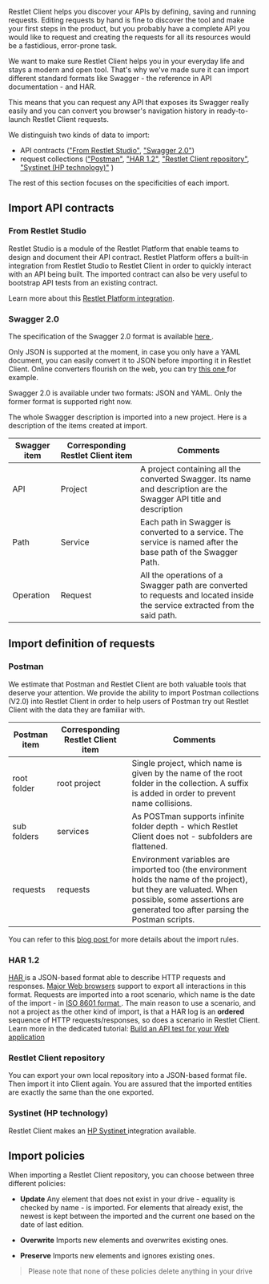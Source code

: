 Restlet Client helps you discover your APIs by defining, saving and running requests. Editing requests by hand is fine to discover the tool and make your first steps in the product, but you probably have a complete API you would like to request and creating the requests for all its resources would be a fastidious, error-prone task. 

We want to make sure Restlet Client helps you in your everyday life and stays a modern and open tool. That's why we've made sure it can import different standard formats like Swagger - the reference in API documentation - and HAR. 

This means that you can request any API that exposes its Swagger really easily and you can convert you browser's navigation history in ready-to-launch Restlet Client requests.

We distinguish two kinds of data to import:

* API contracts (["From Restlet Studio"](#from-restlet-studio), ["Swagger 2.0"](#swagger-2-0))
* request collections (["Postman"](#postman), ["HAR 1.2"](#har-1-2), ["Restlet Client repository"](#restlet-client-repository), ["Systinet (HP technology)"](#systinet-hp-technology)  )

The rest of this section focuses on the specificities of each import.

<a class="anchor" name="import-api-contracts"></a>
## Import API contracts

<a class="anchor" name="from-restlet-studio"></a>
### From Restlet Studio

Restlet Studio is a module of the Restlet Platform that enable teams to design and document their API contract. Restlet Platform offers a built-in integration from Restlet Studio to Restlet Client in order to quickly interact with an API being built. The imported contract can also be very useful to bootstrap API tests from an existing contract.

Learn more about this [Restlet Platform integration](../../../studio/user-guide/platform/tryinclient).

<a class="anchor" name="swagger-2-0"></a>
### Swagger 2.0

The specification of the Swagger 2.0 format is available <a href="https://github.com/OAI/OpenAPI-Specification/blob/master/versions/2.0.md" target="_blank">here <i class="fa fa-external-link" style="font-size: 12px" aria-hidden="true"></i></a>.

Only JSON is supported at the moment, in case you only have a YAML document, you can easily 
convert it to JSON before importing it in Restlet Client. Online converters flourish on the web, 
you can try <a href="https://www.json2yaml.com/" target="_blank">this one <i class="fa fa-external-link" style="font-size: 12px" aria-hidden="true"></i></a> for example.

Swagger 2.0 is available under two formats: JSON and YAML. Only the former format is supported right now.

The whole Swagger description is imported into a new project. Here is a description of the items created at import.


|Swagger item | Corresponding Restlet Client item | Comments
|-------------|-----------------------------------|---------
| API | Project | A project containing all the converted Swagger. Its name and description are the Swagger API title and description
| Path | Service | Each path in Swagger is converted to a service. The service is named after the base path of the Swagger Path.
| Operation | Request | All the operations of a Swagger path are converted to requests and located inside the service extracted from the said path. |

<a class="anchor" name="import-definition-of-requests"></a>
## Import definition  of requests

<a class="anchor" name="postman"></a>
### Postman

We estimate that Postman and Restlet Client are both valuable tools that deserve your attention. We provide the ability to import Postman collections (V2.0) into Restlet Client in order to help users of Postman try out Restlet Client with the data they are familiar with.

| Postman item | Corresponding Restlet Client item | Comments
|--------------|-----------------------------------|---------
| root folder | root project | Single project, which name is given by the name of the root folder in the collection. A suffix is added in order to prevent name collisions.
| sub folders | services | As POSTman supports infinite folder depth - which Restlet Client does not - subfolders are flattened.
| requests | requests | Environment variables are imported too (the environment holds the name of the project), but they are valuated. When possible, some assertions are generated too after parsing the Postman scripts.

You can refer to this <a href="http://restlet.com/company/blog/2017/08/09/the-postman-always-rings-twice/" target="_blank">blog post <i class="fa fa-external-link" style="font-size: 12px" aria-hidden="true"></i></a> for more details about the import rules.

<a class="anchor" name="har-1-2"></a>
### HAR 1.2

<a href="http://www.softwareishard.com/blog/har-12-spec/" target="_blank">HAR <i class="fa fa-external-link" style="font-size: 12px" aria-hidden="true"></i></a> is a JSON-based format able to describe HTTP requests and responses. [Major Web browsers](https://toolbox.googleapps.com/apps/har_analyzer/) support to export all interactions in this format.
Requests are imported into a root scenario, which name is the date of the import - in <a href="https://en.wikipedia.org/wiki/ISO_8601">ISO 8601 format <i class="fa fa-external-link" style="font-size: 12px" aria-hidden="true"></i></a>.
The main reason to use a scenario, and not a project as the other kind of import, is that a HAR log is an __ordered__ sequence of HTTP requests/responses, so does a scenario in Restlet Client. Learn more in the dedicated tutorial: [Build an API test for your Web application](../../tutorials/test-web-api)

<a class="anchor" name="restlet-client-repository"></a>
### Restlet Client repository

You can export your own local repository into a JSON-based format file. Then import it into Client again.
You are assured that the imported entities are exactly the same than the one exported.

<a class="anchor" name="systinet-hp-technology"></a>
### Systinet (HP technology)

Restlet Client makes an <a href="https://hpln.hp.com/group/systinet?utm_source=Restlet Client" target="_blank">HP Systinet <i class="fa fa-external-link" style="font-size: 12px" aria-hidden="true"></i></a> integration available.

<a class="anchor" name="import-policies"></a>
## Import policies

When importing a Restlet Client repository, you can choose between three different policies:

- **Update**
Any element that does not exist in your drive - equality is checked by name - is imported. For elements that already exist, the newest is kept between the imported and the current one based on the date of last edition.  

- **Overwrite**
Imports new elements and overwrites existing ones.

- **Preserve**
Imports new elements and ignores existing ones.

> Please note that none of these policies delete anything in your drive
